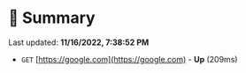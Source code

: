 # 📖 Summary
Last updated: **11/16/2022, 7:38:52 PM**

- `GET` [https://google.com](https://google.com) - **Up** (209ms)
